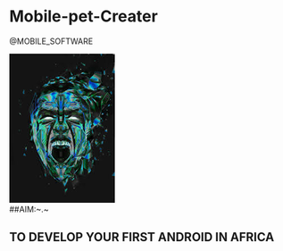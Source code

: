 # Mobile-pet-Creater
@MOBILE_SOFTWARE


   ![Mobile Logo](https://github.com/kangogopeter/Mobile-Pet-Creater/blob/master/images/man.jpg)                      
                ##AIM:~.~
              
  
## TO DEVELOP YOUR FIRST ANDROID IN AFRICA
